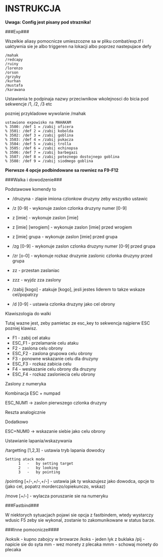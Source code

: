 INSTRUKCJA
==========

**Uwaga: Config jest pisany pod straznika!**

###Exp###

Wszelkie aliasy pomocnicze umieszcozne sa w pliku combat/exp.tf i uaktywnia sie je albo triggeren na lokacji albo poprzez nastepujace defy

```
/mahak
/redcapy
/ruiny 
/lorenzo
/orson
/grzyby
/kurhan
/mustafa
/karawana
```

Ustawienia te podpinaja nazwy przeciwnikow  wkolejnosci do bicia pod sekwencje /1, /2, /3 etc

pozniej przykladowe wywolanie /mahak

```
ustawiono expowisko na MAHAKAM
% 3500: /def 1 = /zabij oficera
% 3501: /def 2 = /zabij kobolda
% 3502: /def 3 = /zabij goblina
% 3503: /def 4 = /zabij pukacza
% 3504: /def 5 = /zabij trolla
% 3505: /def 6 = /zabij echinopsa
% 3506: /def 7 = /zabij barbegazi
% 3507: /def 8 = /zabij poteznego dostojnego goblina
% 3508: /def 9 = /zabij siodmego goblina
```

**Pierwsze 4 opcje podbindowane sa rowniez na F9-F12**

###Walka i dowodzenie###

Podstawowe komendy to

- /druzyna - zlapie imiona czlonkow druzyny zeby wszystko ustawic
 
- /z [0-9] - wykonuje zaslon czlonka druzyny numer [0-9]
- z [imie] - wykonuje zaslon [imie]
- z [imie] [wrogiem] - wykonuje zaslon [imie] przed wrogiem
- z [imie] grupa - wykonuje zaslon [imie] przed grupa
- /zg [0-9] - wykonuje zaslon czlonka druzyny numer [0-9] przed grupa
- /zr [o-0] - wykonuje rozkaz druzynie zaslonic czlonka druzyny przed grupa
- zz - przestan zaslaniac
- zzz - wyjdz zza zaslony

- /zabij [kogo] - atakuje [kogo], jesli jestes liderem to takze wskaze cel/popatrzy

- /d [0-9] - ustawia czlonka druzyny jako cel obrony

Klawiszologia do walki

Tutaj wazne jest, zeby pamietac ze esc_key to sekwencja najpierw ESC pozniej klawisz.

- F1 - zabij cel ataku
- ESC_F1 - przelamanie celu ataku
- F2 - zaslona celu obrony
- ESC_F2 - zaslona grupowa celu obrony
- F3 - ponowne wskazanie celu dla druzyny
- ESC_F3 - rozkaz zabicia celu
- F4 - weskazanie celu obrony dla druzyny
- ESC_F4 - rozkaz zasloniecia celu obrony

Zaslony z numeryka

Kombinacja ESC + numpad

ESC_NUM1 -> zaslon pierwszego czlonka druzyny

Reszta analogicznie

Dodatkowo

ESC+NUM0 -> wskazanie siebie jako celu obrony

Ustawianie lapania/wskazywania

/targetting [1,2,3] - ustawia tryb lapania dowodcy

```
Setting atack mode
      1   -   by setting target
      2   -   by looking
      3   -   by pointing
```

/pointing [+/-,+/-,+/-] - ustawia jak ty wskazujesz jako dowodca, opcje to (jako cel, popatrz morderczo/opiekunczo, wskaz)

/move [+/-] - wylacza poruszanie sie na numeryku

###Fastbind###

W niektorych sytuacjach pojawi sie opcja z fastbindem, wtedy wystarczy wdusic F5 zeby sie wykonal, zostanie to zakomunikowane w status barze.

###Inne pomocnicze####

/koksik - kupno zabojcy w browarze
/koks - jeden lyk z buklaka
/pij - napicie sie do syta
mm - wez monety z plecaka
mmm - schowaj monety do plecaka

